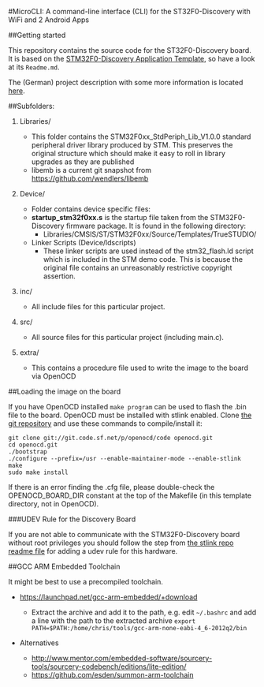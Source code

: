 #MicroCLI: A command-line interface (CLI) for the ST32F0-Discovery with WiFi and 2 Android Apps

##Getting started

This repository contains the source code for the ST32F0-Discovery board.
It is based on the [STM32F0-Discovery Application Template](https://github.com/szczys/stm32f0-discovery-basic-template), so have a look at its `Readme.md`.

The (German) project description with some more information is located [here](http://www.jann.cc/2012/08/13/microcli_befehlsinterpreter_auf_einem_st32f0_discovery_mit_zugriff_per_wlan.html).

##Subfolders:

1. Libraries/
   * This folder contains the STM32F0xx_StdPeriph_Lib_V1.0.0 standard peripheral driver library produced by STM. This preserves the original structure which should make it easy to roll in library upgrades as they are published
   * libemb is a current git snapshot from https://github.com/wendlers/libemb

2. Device/
   * Folder contains device specific files:
   * **startup_stm32f0xx.s** is the startup file taken from the STM32F0-Discovery firmware package. It is found in the following directory:
      * Libraries/CMSIS/ST/STM32F0xx/Source/Templates/TrueSTUDIO/
   * Linker Scripts (Device/ldscripts)
      * These linker scripts are used instead of the stm32_flash.ld script which is included in the STM demo code. This is because the original file contains an unreasonably restrictive copyright assertion.

3. inc/
   * All include files for this particular project.

4. src/
   * All source files for this particular project (including main.c).

5. extra/
   * This contains a procedure file used to write the image to the board via OpenOCD

##Loading the image on the board

If you have OpenOCD installed `make program` can be used to flash the .bin file to the board. OpenOCD must be installed with stlink enabled. Clone [the git repository](http://sourceforge.net/p/openocd/code/) and use these commands to compile/install it:

    git clone git://git.code.sf.net/p/openocd/code openocd.git
    cd openocd.git
    ./bootstrap
    ./configure --prefix=/usr --enable-maintainer-mode --enable-stlink
    make 
    sudo make install

If there is an error finding the .cfg file, please double-check the OPENOCD_BOARD_DIR constant at the top of the Makefile (in this template directory, not in OpenOCD).

###UDEV Rule for the Discovery Board

If you are not able to communicate with the STM32F0-Discovery board without root privileges you should follow the step from [the stlink repo readme file](https://github.com/texane/stlink#readme) for adding a udev rule for this hardware.


##GCC ARM Embedded Toolchain

It might be best to use a precompiled toolchain.

* https://launchpad.net/gcc-arm-embedded/+download
    * Extract the archive and add it to the path, e.g. edit `~/.bashrc` and add a line with the path
      to the extracted archive `export PATH=$PATH:/home/chris/tools/gcc-arm-none-eabi-4_6-2012q2/bin`

* Alternatives
    * http://www.mentor.com/embedded-software/sourcery-tools/sourcery-codebench/editions/lite-edition/
    * https://github.com/esden/summon-arm-toolchain
